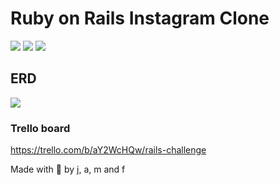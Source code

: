 # Ruby on Rails Instagram Clone

<img src="https://i.imgur.com/FU7Qpo5.png" />
<img src="https://i.imgur.com/XXnFRNn.png" />
<img src="https://i.imgur.com/LdOdaX6.png" />

## ERD
<img src="https://i.imgur.com/sgUW4Xb.png" />

### Trello board
https://trello.com/b/aY2WcHQw/rails-challenge

Made with 🍗  by j, a, m and f 
